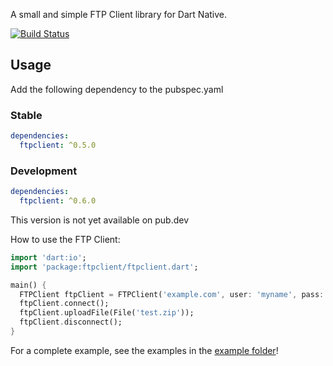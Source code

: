 A small and simple FTP Client library for Dart Native.

[![Build Status](https://travis-ci.org/Nexific/dart_ftpclient.svg?branch=master)](https://travis-ci.org/Nexific/dart_ftpclient)

## Usage

Add the following dependency to the pubspec.yaml

### Stable

```yaml
dependencies:
  ftpclient: ^0.5.0
```

### Development

```yaml
dependencies:
  ftpclient: ^0.6.0
```

<aside class="warning">
This version is not yet available on pub.dev
</aside>

How to use the FTP Client:

```dart
import 'dart:io';
import 'package:ftpclient/ftpclient.dart';

main() {
  FTPClient ftpClient = FTPClient('example.com', user: 'myname', pass: 'mypass');
  ftpClient.connect();
  ftpClient.uploadFile(File('test.zip'));
  ftpClient.disconnect();
}
```

For a complete example, see the examples in the [example folder](example/)!
